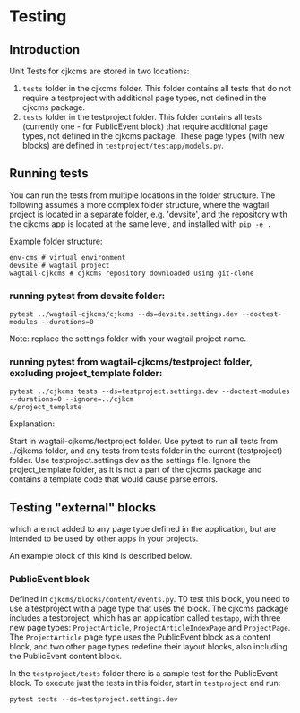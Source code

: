 # Testing

## Introduction

Unit Tests for cjkcms are stored in two locations:

1. `tests` folder in the cjkcms folder. This folder contains all tests that do not require a testproject with additional page types, not defined in the cjkcms package.
2. `tests` folder in the testproject folder. This folder contains all tests (currently one - for PublicEvent block) that require  additional page types, not defined in the cjkcms package. These page types (with new blocks) are defined in `testproject/testapp/models.py`.

## Running tests

You can run the tests from multiple locations in the folder structure. The following assumes a more complex folder structure, where the wagtail project is located in a separate folder, e.g. 'devsite', and the repository with the cjkcms app is located at the same level, and installed with `pip -e .` 

Example folder structure:
```
env-cms # virtual environment
devsite # wagtail project
wagtail-cjkcms # cjkcms repository downloaded using git-clone
```

### running pytest from devsite folder:
```
pytest ../wagtail-cjkcms/cjkcms --ds=devsite.settings.dev --doctest-modules --durations=0
```
Note: replace the settings folder with your wagtail project name.

### running pytest from wagtail-cjkcms/testproject folder, excluding project_template folder:
```
pytest ../cjkcms tests --ds=testproject.settings.dev --doctest-modules --durations=0 --ignore=../cjkcm
s/project_template
```
Explanation:

Start in wagtail-cjkcms/testproject folder.
Use pytest to run all tests from ../cjkcms folder, and any tests from tests folder in the current (testproject) folder.
Use testproject.settings.dev as the settings file. Ignore the project_template folder, as it is not a part of the cjkcms package and contains a template code that would cause parse errors.

## Testing "external" blocks 
which are not added to any page type defined in the application, but are intended to be used by other apps in your projects.

An example block of this kind is described below.

### PublicEvent block
Defined in `cjkcms/blocks/content/events.py`.
T0 test this block, you need to use a testproject with a page type that uses the block. The cjkcms package includes a testproject, which has an application called `testapp`, with three new page types: `ProjectArticle`, `ProjectArticleIndexPage` and `ProjectPage`. The `ProjectArticle` page type uses the PublicEvent block as a content block, and two other page types redefine their layout blocks, also including the PublicEvent content block.

In the `testproject/tests` folder there is a sample test for the PublicEvent block. To execute just the tests in this folder, start in `testproject` and run:
```
pytest tests --ds=testproject.settings.dev
```